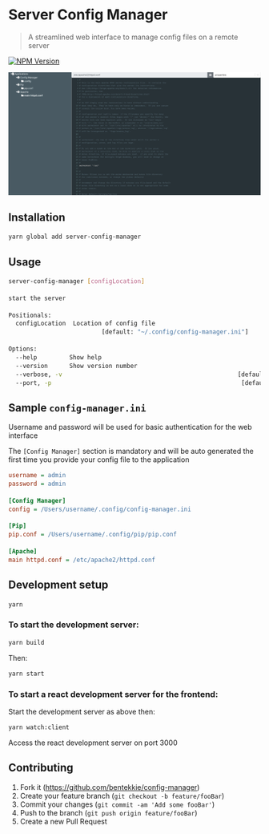 # Server Config Manager
> A streamlined web interface to manage config files on a remote server

[![NPM Version][npm-image]][npm-url]

![](img/screenshot.png)

## Installation

```sh
yarn global add server-config-manager
```

## Usage
```sh
server-config-manager [configLocation]

start the server

Positionals:
  configLocation  Location of config file
                          [default: "~/.config/config-manager.ini"]

Options:
  --help         Show help                                             [boolean]
  --version      Show version number                                   [boolean]
  --verbose, -v                                                 [default: false]
  --port, -p                                                     [default: 5000]
```

## Sample `config-manager.ini`

Username and password will be used for basic authentication for the web interface

The `[Config Manager]` section is mandatory and will be auto generated the first time you provide your config file to the application

```ini
username = admin
password = admin

[Config Manager]
config = /Users/username/.config/config-manager.ini

[Pip]
pip.conf = /Users/username/.config/pip/pip.conf

[Apache]
main httpd.conf = /etc/apache2/httpd.conf
```


## Development setup

```sh
yarn
```

### To start the development server:

```sh
yarn build
```

Then:

```sh
yarn start
```

### To start a react development server for the frontend:

Start the development server as above then:

```sh
yarn watch:client
```

Access the react development server on port 3000

## Contributing

1. Fork it (<https://github.com/bentekkie/config-manager>)
2. Create your feature branch (`git checkout -b feature/fooBar`)
3. Commit your changes (`git commit -am 'Add some fooBar'`)
4. Push to the branch (`git push origin feature/fooBar`)
5. Create a new Pull Request

<!-- Markdown link & img dfn's -->
[npm-image]: https://badge.fury.io/js/server-config-manager.svg?kill_cache=1
[npm-url]: https://www.npmjs.com/package/server-config-manager/v/latest
[npm-downloads]: https://img.shields.io/npm/dm/datadog-metrics.svg?style=flat-square
[travis-image]: https://img.shields.io/travis/dbader/node-datadog-metrics/master.svg?style=flat-square
[travis-url]: https://travis-ci.org/dbader/node-datadog-metrics
[wiki]: https://github.com/yourname/yourproject/wiki



